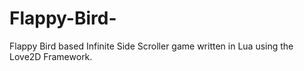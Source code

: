 # Flappy-Bird-
Flappy Bird based Infinite Side Scroller game written in Lua using the Love2D Framework.
